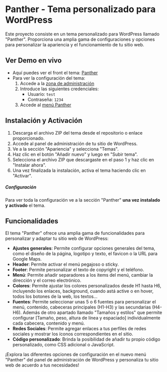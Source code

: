 # Panther - Tema personalizado para WordPress

Este proyecto consiste en un tema personalizado para WordPress llamado "Panther". Proporciona una amplia gama de configuraciones y opciones para personalizar la apariencia y el funcionamiento de tu sitio web.

## Ver Demo en vivo

- Aquí puedes ver el front el tema: [Panther](https://panther.jamusa.es/)
- Para ver la configuración del tema:
    1. Accede a la [zona de administración](https://panther.jamusa.es/wp-login.php)
    2. Introduce las siguientes credenciales:
        - Usuario: `test`
        - Contraseña: `1234`
    3. Accede al [menú Panther](https://panther.jamusa.es/wp-admin/admin.php?page=pnt-opt)

## Instalación y Activación

1. Descarga el archivo ZIP del tema desde el repositorio o enlace proporcionado.
2. Accede al panel de administración de tu sitio de WordPress.
3. Ve a la sección "Apariencia" y selecciona "Temas".
4. Haz clic en el botón "Añadir nuevo" y luego en "Subir tema".
5. Selecciona el archivo ZIP que descargaste en el paso 1 y haz clic en "Instalar ahora".
6. Una vez finalizada la instalación, activa el tema haciendo clic en "Activar".

##### Configuración
Para ver toda la configuración ve a la sección "Panther" **una vez instalado y activado** el tema.

## Funcionalidades

El tema "Panther" ofrece una amplia gama de funcionalidades para personalizar y adaptar tu sitio web de WordPress:

- **Ajustes generales**: Permite configurar opciones generales del tema, como el diseño de la página, logotipo y texto, el favicon o la URL para Google Maps.
- **Header**: Permite activar el menú pegajoso o sticky.
- **Footer**: Permite personalizar el texto de copyright y el teléfono.
- **Menú**: Permite añadir separadores a los items del menú, cambiar la dirección y el correo electrónico.
- **Colores**: Permite ajustar los colores personalizados desde H1 hasta H6, incluyendo los enlaces, background, cuando astá active o en hover, todos los botones de la web, los textos...
- **Fuentes**: Permite seleccionar unas 5 o 6 fuentes para personalizar el menú, contenido, cabeceras principales (H1-H3) y las secundarias (H4-H6). Además de otro apartado llamado "Tamaños y estilos" que permite configurar [Tamaño, peso, altura de línea y espaciado] individualmente cada cabecera, contenido y menú.
- **Redes Sociales**: Permite agregar enlaces a tus perfiles de redes sociales y mostrar los íconos correspondientes en el sitio.
- **Código personalizado**: Brinda la posibilidad de añadir tu propio código personalizado, como CSS adicional o JavaScript.

¡Explora las diferentes opciones de configuración en el nuevo menú "Panther" del panel de administración de WordPress y personaliza tu sitio web de acuerdo a tus necesidades!